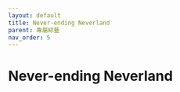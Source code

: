```yaml
---
layout: default
title: Never-ending Neverland
parent: 專屬綜藝
nav_order: 5
---
```


# Never-ending Neverland
